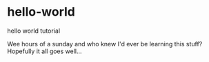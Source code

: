 # hello-world
hello world tutorial

Wee hours of a sunday and who knew I'd ever be learning this stuff? Hopefully it all goes well...
